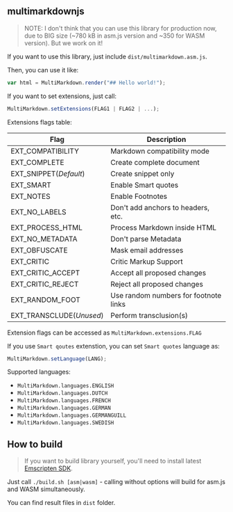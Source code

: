 ## multimarkdownjs

> NOTE: I don't think that you can use this library for production now, due to BIG size (~780 kB in asm.js version and ~350 for WASM version). But we work on it!

If you want to use this library, just include `dist/multimarkdown.asm.js`.

Then, you can use it like:
```javascript
var html = MultiMarkdown.render("## Hello world!");
```
If you want to set extensions, just call:
```javascript
MultiMarkdown.setExtensions(FLAG1 | FLAG2 | ...);
```
Extensions flags table:

| Flag | Description |
| --- | --- |
|EXT_COMPATIBILITY|Markdown compatibility mode|
|EXT_COMPLETE|Create complete document|
|EXT_SNIPPET(*Default*)|Create snippet only|
|EXT_SMART|Enable Smart quotes|
|EXT_NOTES|Enable Footnotes|
|EXT_NO_LABELS|Don't add anchors to headers, etc.|
|EXT_PROCESS_HTML|Process Markdown inside HTML|
|EXT_NO_METADATA|Don't parse Metadata|
|EXT_OBFUSCATE|Mask email addresses|
|EXT_CRITIC|Critic Markup Support|
|EXT_CRITIC_ACCEPT|Accept all proposed changes|
|EXT_CRITIC_REJECT|Reject all proposed changes|
|EXT_RANDOM_FOOT|Use random numbers for footnote links|
|EXT_TRANSCLUDE(*Unused*)|Perform transclusion(s)|

Extension flags can be accessed as `MultiMarkdown.extensions.FLAG`

If you use `Smart qoutes` extenstion, you can set `Smart quotes` language as:
```javascript
MultiMarkdown.setLanguage(LANG);
```
Supported languages:

* `MultiMarkdown.languages.ENGLISH`
* `MultiMarkdown.languages.DUTCH`
* `MultiMarkdown.languages.FRENCH`
* `MultiMarkdown.languages.GERMAN`
* `MultiMarkdown.languages.GERMANGUILL`
* `MultiMarkdown.languages.SWEDISH`

## How to build
> If you want to build library yourself, you'll need to install latest [Emscripten SDK](https://kripken.github.io/emscripten-site/docs/getting_started/downloads.html#linux-and-mac-os-x).

Just call `./build.sh [asm|wasm]` - calling without options will build for asm.js and WASM simultaneously.

You can find result files in `dist` folder.




